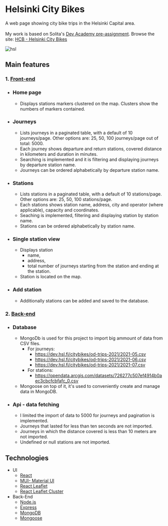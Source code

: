# Helsinki City Bikes
A web page showing city bike trips in the Helsinki Capital area.
</br></br>
My work is based on Solita's [Dev Academy pre-assignment](https://github.com/solita/dev-academy-2023-exercise).
Browse the site: [HCB - Helsinki City Bikes](https://hsl-ui.netlify.app)

![hsl](https://user-images.githubusercontent.com/89244648/235082404-1aaad47d-dd20-4eeb-a4e8-02183f4103f8.png)
## Main features
### 1. <ins>Front-end</ins>

   * ### Home page
      - Displays stations markers clustered on the map. Clusters show the numbers of markers contained.
   - ### Journeys
      - Lists journeys in a paginated table, with a default of 10 journeys/page. Other options are: 25, 50, 100 journeys/page out of total: 5000.
      - Each journey shows departure and return stations, covered distance in kilometers and duration in minutes.
      - Searching is implemented and it is filtering and displaying journeys by departure station name.
      - Journeys can be ordered alphabetically by departure station name.
   - ### Stations  
      - Lists stations in a paginated table, with a default of 10 stations/page. Other options are: 25, 50, 100 stations/page.
      - Each stations shows station name, address, city and operator (where applicable), capacity and coordinates.
      - Seaching is implemented, filtering and displaying station by station name.
      - Stations can be ordered alphabetically by station name.
   - ### Single station view
      - Displays station
         - name, 
         - address,
         - total number of journeys starting from the station and ending at the station.
      - Station is located on the map.
   - ### Add station
      - Additionally stations can be added and saved to the database.
      

### 2. <ins>Back-end</ins>
  - ### Database
      -  MongoDb is used for this project to import big ammount of data from CSV files. 
          - For journeys:
            - https://dev.hsl.fi/citybikes/od-trips-2021/2021-05.csv 
            - https://dev.hsl.fi/citybikes/od-trips-2021/2021-06.csv
            - https://dev.hsl.fi/citybikes/od-trips-2021/2021-07.csv
          - For stations:
            - https://opendata.arcgis.com/datasets/726277c507ef4914b0aec3cbcfcbfafc_0.csv 
      -  Mongoose on top of it, it's used to conveniently create and manage data in MongoDB.
  * ### Api - data fetching
    - I limited the import of data to 5000 for journeys and pagination is implemented.
    - Journeys that lasted for less than ten seconds are not imported.
    - Journeys in which the distance covered is less than 10 meters are not imported.
    - Undefined or null stations are not imported.
         

   
## Technologies
 * UI
   - [React ](https://react.dev/)
   - [MUI- Material UI](https://mui.com/material-ui/getting-started/overview/)
   - [React Leaflet](https://react-leaflet.js.org/)
   - [React Leaflet Cluster](https://akursat.gitbook.io/marker-cluster/)
 * Back-End
   - [Node.js](https://nodejs.org/en)
   - [Express](https://expressjs.com/)
   - [MongoDB](https://www.mongodb.com/)
   - [Mongoose](https://mongoosejs.com/docs/index.html)
    

